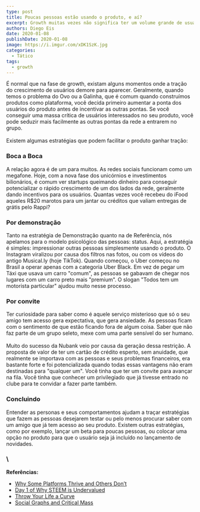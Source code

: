 ```yaml
---
type: post
title: Poucas pessoas estão usando o produto, e aí?
excerpt: Growth muitas vezes não significa ter um volume grande de usuários
authors: Diego Eis
date: 2020-01-08
publishDate: 2020-01-08
image: https://i.imgur.com/xDK1SzK.jpg
categories:
  - Tático
tags:
  - growth
---
```



É normal que na fase de growth, existam alguns momentos onde a tração do crescimento de usuários demore para aparecer. Geralmente, quando temos o problema do Ovo ou a Galinha, que é comum quando construímos produtos como plataforma, você decida primeiro aumentar a ponta dos usuários do produto antes de incentivar as outras pontas. Se você conseguir uma massa crítica de usuários interessados no seu produto, você pode seduzir mais facilmente as outras pontas da rede a entrarem no grupo.\
\
Existem algumas estratégias que podem facilitar o produto ganhar tração:

### Boca a Boca

A relação agora é de um para muitos. As redes sociais funcionam como um megafone. Hoje, com a nova fase dos unicórnios e investimentos bilionários, é comum ver startups queimando dinheiro para conseguir potencializar o rápido crescimento de um dos lados da rede, geralmente dando incentivos para os usuários. Quantas vezes você recebeu do iFood aqueles R$20 marotos para um jantar ou créditos que valiam entregas de grátis pelo Rappi?

### Por demonstração

Tanto na estratégia de Demonstração quanto na de Referência, nós apelamos para o modelo psicológico das pessoas: status. Aqui, a estratégia é simples: impressionar outras pessoas simplesmente usando o produto. O Instagram viralizou por causa dos filtros nas fotos, ou com os vídeos do antigo Musical.ly (hoje TikTok). Quando começou, o Uber começou no Brasil a operar apenas com a categoria Uber Black. Em vez de pegar um Táxi que usava um carro "comum", as pessoas se gabavam de chegar nos lugares com um carro preto mais "premium". O slogan "Todos tem um motorista particular" ajudou muito nesse processo.

### Por convite

Ter curiosidade para saber como é aquele serviço misterioso que só o seu amigo tem acesso gera expectativa, que gera ansiedade. As pessoas ficam com o sentimento de que estão ficando fora de algum coisa. Saber que não faz parte de um grupo seleto, mexe com uma parte sensível do ser humano.\
\
Muito do sucesso da Nubank veio por causa da geração dessa restrição. A proposta de valor de ter um cartão de crédito esperto, sem anuidade, que realmente se importava com as pessoas e seus problemas financeiros, era bastante forte e foi potencializada quando todas essas vantagens não eram destinadas para "qualquer um". Você tinha que ter um convite para avançar na fila. Você tinha que conhecer um privilegiado que já tivesse entrado no clube para te convidar a fazer parte também.

### Concluindo

Entender as personas e seus comportamentos ajudam a traçar estratégias que fazem as pessoas desejarem testar ou pelo menos procurar saber com um amigo que já tem acesso ao seu produto. Existem outras estratégias, como por exemplo, lançar um beta para poucas pessoas, ou colocar uma opção no produto para que o usuário seja já incluído no lançamento de novidades.

### \
**Referências:**

* [Why Some Platforms Thrive and Others Don’t](https://hbr.org/2019/01/why-some-platforms-thrive-and-others-dont)
* [Day 1 of Why STEEM is Undervalued](https://steemit.com/steemit/@socky/day-1-of-why-steem-is-unervalued)
* [Throw Your Life a Curve](https://hbr.org/2012/09/throw-your-life-a-curve)
* [Social Graphs and Critical Mass](https://austenallred.com/social-graphs-and-critical-mass-22001310e99f)